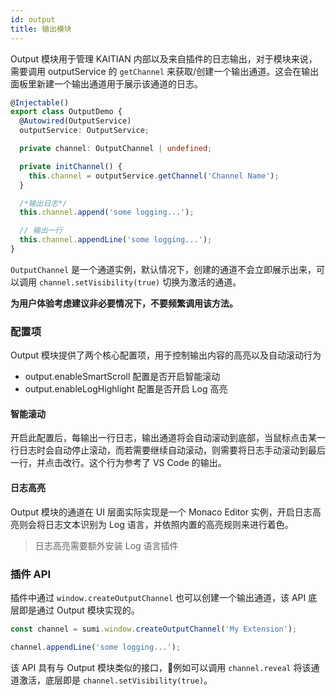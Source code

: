 ```yaml
---
id: output
title: 输出模块
---
```


Output 模块用于管理 KAITIAN 内部以及来自插件的日志输出，对于模块来说，需要调用 outputService 的 `getChannel` 来获取/创建一个输出通道。这会在输出面板里新建一个输出通道用于展示该通道的日志。

```ts
@Injectable()
export class OutputDemo {
  @Autowired(OutputService)
  outputService: OutputService;

  private channel: OutputChannel | undefined;

  private initChannel() {
    this.channel = outputService.getChannel('Channel Name');
  }

  /*输出日志*/
  this.channel.append('some logging...');

  // 输出一行
  this.channel.appendLine('some logging...');
}

```

`OutputChannel` 是一个通道实例，默认情况下，创建的通道不会立即展示出来，可以调用 `channel.setVisibility(true)` 切换为激活的通道。

**为用户体验考虑建议非必要情况下，不要频繁调用该方法。**


### 配置项
Output 模块提供了两个核心配置项，用于控制输出内容的高亮以及自动滚动行为

- output.enableSmartScroll   配置是否开启智能滚动
- output.enableLogHighlight  配置是否开启 Log 高亮

#### 智能滚动
开启此配置后，每输出一行日志，输出通道将会自动滚动到底部，当鼠标点击某一行日志时会自动停止滚动，而若需要继续自动滚动，则需要将日志手动滚动到最后一行，并点击改行。这个行为参考了 VS Code 的输出。

#### 日志高亮
Output 模块的通道在 UI 层面实际实现是一个 Monaco Editor 实例，开启日志高亮则会将日志文本识别为 Log 语言，并依照内置的高亮规则来进行着色。

> 日志高亮需要额外安装 Log 语言插件

### 插件 API

插件中通过 `window.createOutputChannel` 也可以创建一个输出通道，该 API 底层即是通过 Output 模块实现的。

```ts
const channel = sumi.window.createOutputChannel('My Extension');

channel.appendLine('some logging...');
```

该 API 具有与 Output 模块类似的接口，例如可以调用 `channel.reveal` 将该通道激活，底层即是 `channel.setVisibility(true)`。


